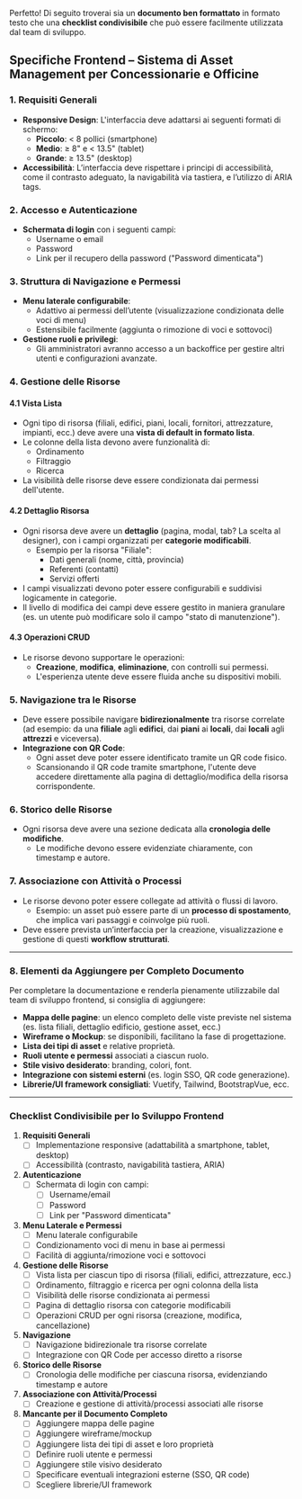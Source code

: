 Perfetto! Di seguito troverai sia un **documento ben formattato** in formato testo che una **checklist condivisibile** che può essere facilmente utilizzata dal team di sviluppo.
## **Specifiche Frontend – Sistema di Asset Management per Concessionarie e Officine**

### 1. **Requisiti Generali**
- **Responsive Design**: L'interfaccia deve adattarsi ai seguenti formati di schermo:
  - **Piccolo**: < 8 pollici (smartphone)
  - **Medio**: ≥ 8" e < 13.5" (tablet)
  - **Grande**: ≥ 13.5" (desktop)
- **Accessibilità**: L’interfaccia deve rispettare i principi di accessibilità, come il contrasto adeguato, la navigabilità via tastiera, e l’utilizzo di ARIA tags.

### 2. **Accesso e Autenticazione**
- **Schermata di login** con i seguenti campi:
  - Username o email
  - Password
  - Link per il recupero della password ("Password dimenticata")

### 3. **Struttura di Navigazione e Permessi**
- **Menu laterale configurabile**:
  - Adattivo ai permessi dell’utente (visualizzazione condizionata delle voci di menu)
  - Estensibile facilmente (aggiunta o rimozione di voci e sottovoci)
- **Gestione ruoli e privilegi**:
  - Gli amministratori avranno accesso a un backoffice per gestire altri utenti e configurazioni avanzate.

### 4. **Gestione delle Risorse**

#### 4.1 **Vista Lista**
- Ogni tipo di risorsa (filiali, edifici, piani, locali, fornitori, attrezzature, impianti, ecc.) deve avere una **vista di default in formato lista**.
- Le colonne della lista devono avere funzionalità di:
  - Ordinamento
  - Filtraggio
  - Ricerca
- La visibilità delle risorse deve essere condizionata dai permessi dell'utente.

#### 4.2 **Dettaglio Risorsa**
- Ogni risorsa deve avere un **dettaglio** (pagina, modal, tab? La scelta al designer), con i campi organizzati per **categorie modificabili**.
  - Esempio per la risorsa "Filiale":
    - Dati generali (nome, città, provincia)
    - Referenti (contatti)
    - Servizi offerti
- I campi visualizzati devono poter essere configurabili e suddivisi logicamente in categorie.
- Il livello di modifica dei campi deve essere gestito in maniera granulare (es. un utente può modificare solo il campo "stato di manutenzione").

#### 4.3 **Operazioni CRUD**
- Le risorse devono supportare le operazioni:
  - **Creazione**, **modifica**, **eliminazione**, con controlli sui permessi.
  - L'esperienza utente deve essere fluida anche su dispositivi mobili.

### 5. **Navigazione tra le Risorse**
- Deve essere possibile navigare **bidirezionalmente** tra risorse correlate (ad esempio: da una **filiale** agli **edifici**, dai **piani** ai **locali**, dai **locali** agli **attrezzi** e viceversa).
- **Integrazione con QR Code**:
  - Ogni asset deve poter essere identificato tramite un QR code fisico.
  - Scansionando il QR code tramite smartphone, l'utente deve accedere direttamente alla pagina di dettaglio/modifica della risorsa corrispondente.

### 6. **Storico delle Risorse**
- Ogni risorsa deve avere una sezione dedicata alla **cronologia delle modifiche**.
  - Le modifiche devono essere evidenziate chiaramente, con timestamp e autore.

### 7. **Associazione con Attività o Processi**
- Le risorse devono poter essere collegate ad attività o flussi di lavoro.
  - Esempio: un asset può essere parte di un **processo di spostamento**, che implica vari passaggi e coinvolge più ruoli.
- Deve essere prevista un’interfaccia per la creazione, visualizzazione e gestione di questi **workflow strutturati**.

---

### 8. **Elementi da Aggiungere per Completo Documento**
Per completare la documentazione e renderla pienamente utilizzabile dal team di sviluppo frontend, si consiglia di aggiungere:
- **Mappa delle pagine**: un elenco completo delle viste previste nel sistema (es. lista filiali, dettaglio edificio, gestione asset, ecc.)
- **Wireframe o Mockup**: se disponibili, facilitano la fase di progettazione.
- **Lista dei tipi di asset** e relative proprietà.
- **Ruoli utente e permessi** associati a ciascun ruolo.
- **Stile visivo desiderato**: branding, colori, font.
- **Integrazione con sistemi esterni** (es. login SSO, QR code generazione).
- **Librerie/UI framework consigliati**: Vuetify, Tailwind, BootstrapVue, ecc.

---

### Checklist Condivisibile per lo Sviluppo Frontend

1. **Requisiti Generali**
   - [ ] Implementazione responsive (adattabilità a smartphone, tablet, desktop)
   - [ ] Accessibilità (contrasto, navigabilità tastiera, ARIA)

2. **Autenticazione**
   - [ ] Schermata di login con campi:
     - [ ] Username/email
     - [ ] Password
     - [ ] Link per "Password dimenticata"
   
3. **Menu Laterale e Permessi**
   - [ ] Menu laterale configurabile
   - [ ] Condizionamento voci di menu in base ai permessi
   - [ ] Facilità di aggiunta/rimozione voci e sottovoci

4. **Gestione delle Risorse**
   - [ ] Vista lista per ciascun tipo di risorsa (filiali, edifici, attrezzature, ecc.)
   - [ ] Ordinamento, filtraggio e ricerca per ogni colonna della lista
   - [ ] Visibilità delle risorse condizionata ai permessi
   - [ ] Pagina di dettaglio risorsa con categorie modificabili
   - [ ] Operazioni CRUD per ogni risorsa (creazione, modifica, cancellazione)

5. **Navigazione**
   - [ ] Navigazione bidirezionale tra risorse correlate
   - [ ] Integrazione con QR Code per accesso diretto a risorse

6. **Storico delle Risorse**
   - [ ] Cronologia delle modifiche per ciascuna risorsa, evidenziando timestamp e autore

7. **Associazione con Attività/Processi**
   - [ ] Creazione e gestione di attività/processi associati alle risorse

8. **Mancante per il Documento Completo**
   - [ ] Aggiungere mappa delle pagine
   - [ ] Aggiungere wireframe/mockup
   - [ ] Aggiungere lista dei tipi di asset e loro proprietà
   - [ ] Definire ruoli utente e permessi
   - [ ] Aggiungere stile visivo desiderato
   - [ ] Specificare eventuali integrazioni esterne (SSO, QR code)
   - [ ] Scegliere librerie/UI framework